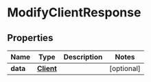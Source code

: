 

# ModifyClientResponse


## Properties

| Name | Type | Description | Notes |
|------------ | ------------- | ------------- | -------------|
|**data** | [**Client**](Client.md) |  |  [optional] |



